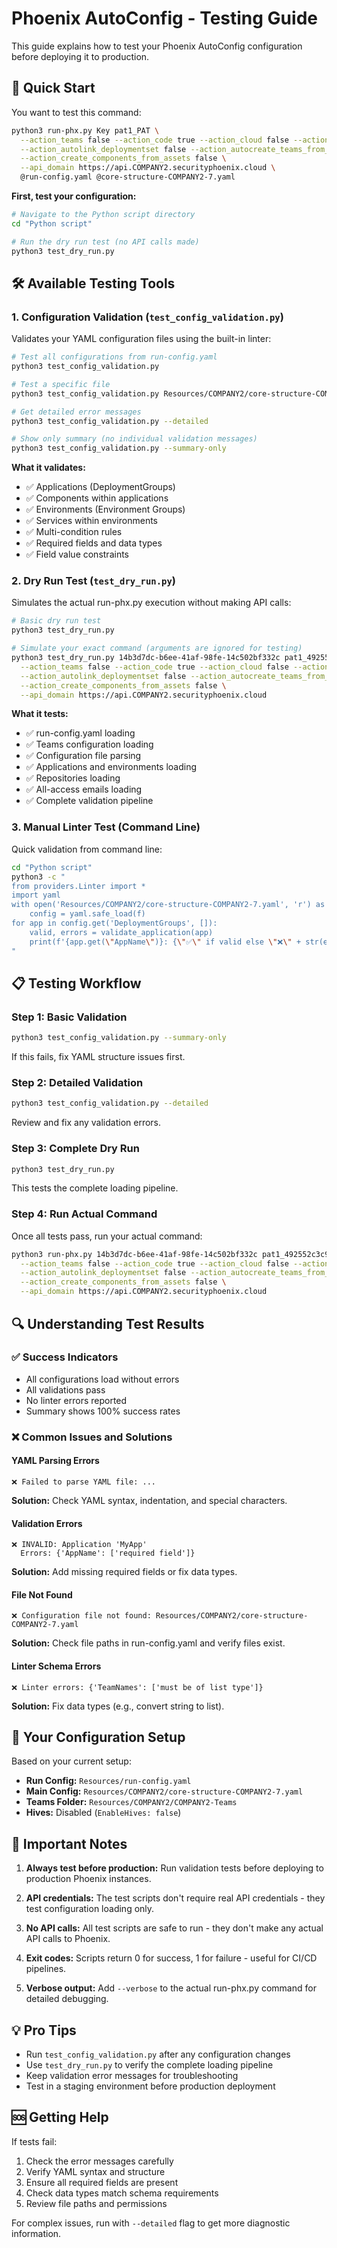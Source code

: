 # Phoenix AutoConfig - Testing Guide

This guide explains how to test your Phoenix AutoConfig configuration before deploying it to production.

## 🎯 Quick Start

You want to test this command:
```bash
python3 run-phx.py Key pat1_PAT \
  --action_teams false --action_code true --action_cloud false --action_deployment false \
  --action_autolink_deploymentset false --action_autocreate_teams_from_pteam false \
  --action_create_components_from_assets false \
  --api_domain https://api.COMPANY2.securityphoenix.cloud \
  @run-config.yaml @core-structure-COMPANY2-7.yaml
```

**First, test your configuration:**

```bash
# Navigate to the Python script directory
cd "Python script"

# Run the dry run test (no API calls made)
python3 test_dry_run.py
```

## 🛠️ Available Testing Tools

### 1. Configuration Validation (`test_config_validation.py`)

Validates your YAML configuration files using the built-in linter:

```bash
# Test all configurations from run-config.yaml
python3 test_config_validation.py

# Test a specific file
python3 test_config_validation.py Resources/COMPANY2/core-structure-COMPANY2-7.yaml

# Get detailed error messages
python3 test_config_validation.py --detailed

# Show only summary (no individual validation messages)
python3 test_config_validation.py --summary-only
```

**What it validates:**
- ✅ Applications (DeploymentGroups)
- ✅ Components within applications
- ✅ Environments (Environment Groups)
- ✅ Services within environments
- ✅ Multi-condition rules
- ✅ Required fields and data types
- ✅ Field value constraints

### 2. Dry Run Test (`test_dry_run.py`)

Simulates the actual run-phx.py execution without making API calls:

```bash
# Basic dry run test
python3 test_dry_run.py

# Simulate your exact command (arguments are ignored for testing)
python3 test_dry_run.py 14b3d7dc-b6ee-41af-98fe-14c502bf332c pat1_492552c3c9174826bbec609a34f33aa589b7dbfcf0ab40e68cb913c17f13f71f \
  --action_teams false --action_code true --action_cloud false --action_deployment false \
  --action_autolink_deploymentset false --action_autocreate_teams_from_pteam false \
  --action_create_components_from_assets false \
  --api_domain https://api.COMPANY2.securityphoenix.cloud
```

**What it tests:**
- ✅ run-config.yaml loading
- ✅ Teams configuration loading
- ✅ Configuration file parsing
- ✅ Applications and environments loading
- ✅ Repositories loading
- ✅ All-access emails loading
- ✅ Complete validation pipeline

### 3. Manual Linter Test (Command Line)

Quick validation from command line:

```bash
cd "Python script"
python3 -c "
from providers.Linter import *
import yaml
with open('Resources/COMPANY2/core-structure-COMPANY2-7.yaml', 'r') as f:
    config = yaml.safe_load(f)
for app in config.get('DeploymentGroups', []):
    valid, errors = validate_application(app)
    print(f'{app.get(\"AppName\")}: {\"✅\" if valid else \"❌\" + str(errors)}')
"
```

## 📋 Testing Workflow

### Step 1: Basic Validation
```bash
python3 test_config_validation.py --summary-only
```
If this fails, fix YAML structure issues first.

### Step 2: Detailed Validation
```bash
python3 test_config_validation.py --detailed
```
Review and fix any validation errors.

### Step 3: Complete Dry Run
```bash
python3 test_dry_run.py
```
This tests the complete loading pipeline.

### Step 4: Run Actual Command
Once all tests pass, run your actual command:
```bash
python3 run-phx.py 14b3d7dc-b6ee-41af-98fe-14c502bf332c pat1_492552c3c9174826bbec609a34f33aa589b7dbfcf0ab40e68cb913c17f13f71f \
  --action_teams false --action_code true --action_cloud false --action_deployment false \
  --action_autolink_deploymentset false --action_autocreate_teams_from_pteam false \
  --action_create_components_from_assets false \
  --api_domain https://api.COMPANY2.securityphoenix.cloud
```

## 🔍 Understanding Test Results

### ✅ Success Indicators
- All configurations load without errors
- All validations pass
- No linter errors reported
- Summary shows 100% success rates

### ❌ Common Issues and Solutions

#### YAML Parsing Errors
```
❌ Failed to parse YAML file: ...
```
**Solution:** Check YAML syntax, indentation, and special characters.

#### Validation Errors
```
❌ INVALID: Application 'MyApp'
  Errors: {'AppName': ['required field']}
```
**Solution:** Add missing required fields or fix data types.

#### File Not Found
```
❌ Configuration file not found: Resources/COMPANY2/core-structure-COMPANY2-7.yaml
```
**Solution:** Check file paths in run-config.yaml and verify files exist.

#### Linter Schema Errors
```
❌ Linter errors: {'TeamNames': ['must be of list type']}
```
**Solution:** Fix data types (e.g., convert string to list).

## 📁 Your Configuration Setup

Based on your current setup:
- **Run Config:** `Resources/run-config.yaml`
- **Main Config:** `Resources/COMPANY2/core-structure-COMPANY2-7.yaml`
- **Teams Folder:** `Resources/COMPANY2/COMPANY2-Teams`
- **Hives:** Disabled (`EnableHives: false`)

## 🚨 Important Notes

1. **Always test before production:** Run validation tests before deploying to production Phoenix instances.

2. **API credentials:** The test scripts don't require real API credentials - they test configuration loading only.

3. **No API calls:** All test scripts are safe to run - they don't make any actual API calls to Phoenix.

4. **Exit codes:** Scripts return 0 for success, 1 for failure - useful for CI/CD pipelines.

5. **Verbose output:** Add `--verbose` to the actual run-phx.py command for detailed debugging.

## 💡 Pro Tips

- Run `test_config_validation.py` after any configuration changes
- Use `test_dry_run.py` to verify the complete loading pipeline
- Keep validation error messages for troubleshooting
- Test in a staging environment before production deployment

## 🆘 Getting Help

If tests fail:
1. Check the error messages carefully
2. Verify YAML syntax and structure
3. Ensure all required fields are present
4. Check data types match schema requirements
5. Review file paths and permissions

For complex issues, run with `--detailed` flag to get more diagnostic information.
